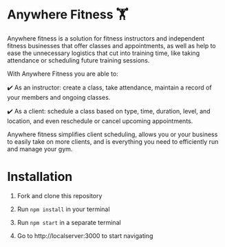 # Anywhere Fitness 🏋️

Anywhere fitness is a solution for fitness instructors and independent fitness businesses that offer classes and appointments,
as well as help to ease the unnecessary logistics that cut into training time, like taking attendance or scheduling future training sessions.

With Anywhere Fitness you are able to:

✔️ As an instructor: create a class, take attendance, maintain a record of your members and ongoing classes.

✔️ As a client: schedule a class based on type, time, duration, level, and location, and even reschedule or cancel upcoming appointments.

Anywhere fitness simplifies client scheduling, allows you or your business to easily take on more clients, and is everything you need to efficiently run and manage your gym.

# Installation

1. Fork and clone this repository

2. Run `npm install` in your terminal

3. Run `npm start` in a separate terminal

4. Go to http://localserver:3000 to start navigating
